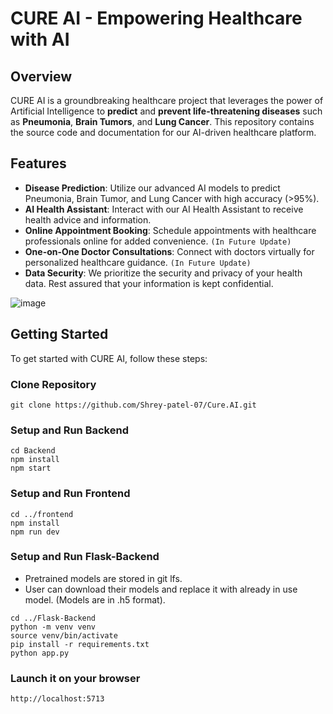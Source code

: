 # CURE AI - Empowering Healthcare with AI

## Overview

CURE AI is a groundbreaking healthcare project that leverages the power of Artificial Intelligence to **predict** and **prevent life-threatening diseases** such as **Pneumonia**, **Brain Tumors**, and **Lung Cancer**. This repository contains the source code and documentation for our AI-driven healthcare platform.

## Features

- **Disease Prediction**: Utilize our advanced AI models to predict Pneumonia, Brain Tumor, and Lung Cancer with high accuracy (>95%).
- **AI Health Assistant**: Interact with our AI Health Assistant to receive health advice and information.
- **Online Appointment Booking**: Schedule appointments with healthcare professionals online for added convenience. `(In Future Update)`
- **One-on-One Doctor Consultations**: Connect with doctors virtually for personalized healthcare guidance. `(In Future Update)`
- **Data Security**: We prioritize the security and privacy of your health data. Rest assured that your information is kept confidential.

![image](https://github.com/Shrey-patel-07/Cure.AI/assets/94846168/56f1a5b4-0e12-4b20-9c92-12f039092509)

## Getting Started

To get started with CURE AI, follow these steps:

### Clone Repository
```
git clone https://github.com/Shrey-patel-07/Cure.AI.git
```

### Setup and Run Backend
```
cd Backend
npm install
npm start
```

### Setup and Run Frontend
```
cd ../frontend
npm install
npm run dev
```

### Setup and Run Flask-Backend 
- Pretrained models are stored in git lfs.
- User can download their models and replace it with already in use model. (Models are in .h5 format). 
```
cd ../Flask-Backend
python -m venv venv
source venv/bin/activate
pip install -r requirements.txt
python app.py
```

### Launch it on your browser
```
http://localhost:5713
```
